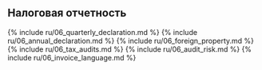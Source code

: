 ## Налоговая отчетность

{% include ru/06_quarterly_declaration.md %}
{% include ru/06_annual_declaration.md %}
{% include ru/06_foreign_property.md %}
{% include ru/06_tax_audits.md %}
{% include ru/06_audit_risk.md %}
{% include ru/06_invoice_language.md %}
